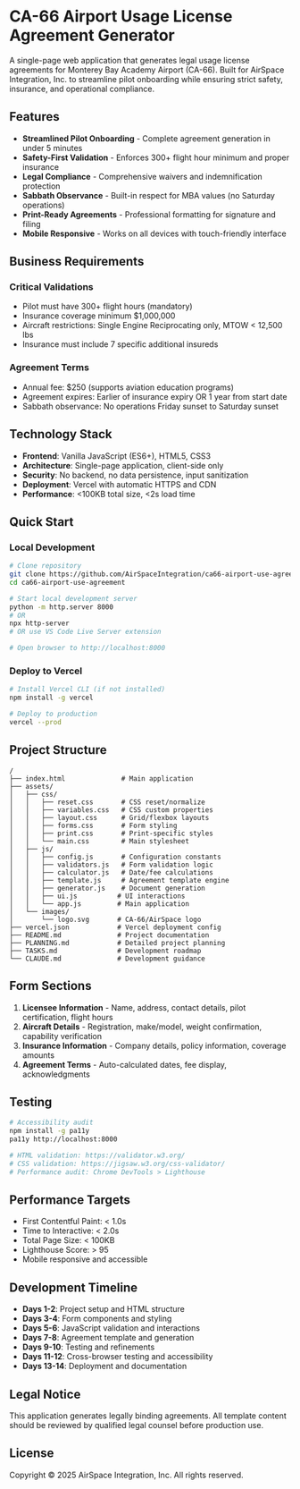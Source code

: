 # CA-66 Airport Usage License Agreement Generator

A single-page web application that generates legal usage license agreements for Monterey Bay Academy Airport (CA-66). Built for AirSpace Integration, Inc. to streamline pilot onboarding while ensuring strict safety, insurance, and operational compliance.

## Features

- **Streamlined Pilot Onboarding** - Complete agreement generation in under 5 minutes
- **Safety-First Validation** - Enforces 300+ flight hour minimum and proper insurance
- **Legal Compliance** - Comprehensive waivers and indemnification protection
- **Sabbath Observance** - Built-in respect for MBA values (no Saturday operations)
- **Print-Ready Agreements** - Professional formatting for signature and filing
- **Mobile Responsive** - Works on all devices with touch-friendly interface

## Business Requirements

### Critical Validations
- Pilot must have 300+ flight hours (mandatory)
- Insurance coverage minimum $1,000,000
- Aircraft restrictions: Single Engine Reciprocating only, MTOW < 12,500 lbs
- Insurance must include 7 specific additional insureds

### Agreement Terms
- Annual fee: $250 (supports aviation education programs)
- Agreement expires: Earlier of insurance expiry OR 1 year from start date
- Sabbath observance: No operations Friday sunset to Saturday sunset

## Technology Stack

- **Frontend**: Vanilla JavaScript (ES6+), HTML5, CSS3
- **Architecture**: Single-page application, client-side only
- **Security**: No backend, no data persistence, input sanitization
- **Deployment**: Vercel with automatic HTTPS and CDN
- **Performance**: <100KB total size, <2s load time

## Quick Start

### Local Development

```bash
# Clone repository
git clone https://github.com/AirSpaceIntegration/ca66-airport-use-agreement.git
cd ca66-airport-use-agreement

# Start local development server
python -m http.server 8000
# OR
npx http-server
# OR use VS Code Live Server extension

# Open browser to http://localhost:8000
```

### Deploy to Vercel

```bash
# Install Vercel CLI (if not installed)
npm install -g vercel

# Deploy to production
vercel --prod
```

## Project Structure

```
/
├── index.html              # Main application
├── assets/
│   ├── css/
│   │   ├── reset.css       # CSS reset/normalize
│   │   ├── variables.css   # CSS custom properties
│   │   ├── layout.css      # Grid/flexbox layouts
│   │   ├── forms.css       # Form styling
│   │   ├── print.css       # Print-specific styles
│   │   └── main.css        # Main stylesheet
│   ├── js/
│   │   ├── config.js       # Configuration constants
│   │   ├── validators.js   # Form validation logic
│   │   ├── calculator.js   # Date/fee calculations
│   │   ├── template.js     # Agreement template engine
│   │   ├── generator.js    # Document generation
│   │   ├── ui.js          # UI interactions
│   │   └── app.js         # Main application
│   └── images/
│       └── logo.svg       # CA-66/AirSpace logo
├── vercel.json            # Vercel deployment config
├── README.md              # Project documentation
├── PLANNING.md            # Detailed project planning
├── TASKS.md               # Development roadmap
└── CLAUDE.md              # Development guidance
```

## Form Sections

1. **Licensee Information** - Name, address, contact details, pilot certification, flight hours
2. **Aircraft Details** - Registration, make/model, weight confirmation, capability verification
3. **Insurance Information** - Company details, policy information, coverage amounts
4. **Agreement Terms** - Auto-calculated dates, fee display, acknowledgments

## Testing

```bash
# Accessibility audit
npm install -g pa11y
pa11y http://localhost:8000

# HTML validation: https://validator.w3.org/
# CSS validation: https://jigsaw.w3.org/css-validator/
# Performance audit: Chrome DevTools > Lighthouse
```

## Performance Targets

- First Contentful Paint: < 1.0s
- Time to Interactive: < 2.0s  
- Total Page Size: < 100KB
- Lighthouse Score: > 95
- Mobile responsive and accessible

## Development Timeline

- **Days 1-2**: Project setup and HTML structure
- **Days 3-4**: Form components and styling
- **Days 5-6**: JavaScript validation and interactions
- **Days 7-8**: Agreement template and generation
- **Days 9-10**: Testing and refinements
- **Days 11-12**: Cross-browser testing and accessibility
- **Days 13-14**: Deployment and documentation

## Legal Notice

This application generates legally binding agreements. All template content should be reviewed by qualified legal counsel before production use.

## License

Copyright © 2025 AirSpace Integration, Inc. All rights reserved.